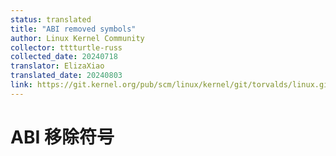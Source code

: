 ```yaml
---
status: translated
title: "ABI removed symbols"
author: Linux Kernel Community
collector: tttturtle-russ
collected_date: 20240718
translator: ElizaXiao
translated_date: 20240803
link: https://git.kernel.org/pub/scm/linux/kernel/git/torvalds/linux.git/tree/Documentation/admin-guide/abi-removed.rst
---
```


# ABI 移除符号


